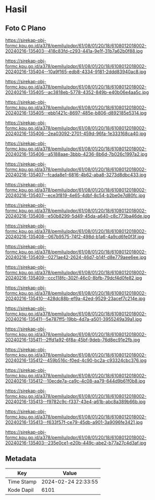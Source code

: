 # Hasil

## Foto C Plano

https://sirekap-obj-formc.kpu.go.id/a378/pemilu/pdpr/61/08/01/20/18/6108012018002-20240216-135403--418c83fd-c293-441a-9e1f-31b7a62b0f88.jpg

https://sirekap-obj-formc.kpu.go.id/a378/pemilu/pdpr/61/08/01/20/18/6108012018002-20240216-135404--10a9f165-edb8-4334-9181-2ddd83940ac8.jpg

https://sirekap-obj-formc.kpu.go.id/a378/pemilu/pdpr/61/08/01/20/18/6108012018002-20240216-135405--ac3818eb-5778-4352-849b-e40b06e4aa5c.jpg

https://sirekap-obj-formc.kpu.go.id/a378/pemilu/pdpr/61/08/01/20/18/6108012018002-20240216-135405--ebb1421c-8697-485e-b806-d892185e5314.jpg

https://sirekap-obj-formc.kpu.go.id/a378/pemilu/pdpr/61/08/01/20/18/6108012018002-20240216-135406--2ea03092-2701-459d-96fa-1e333168ca40.jpg

https://sirekap-obj-formc.kpu.go.id/a378/pemilu/pdpr/61/08/01/20/18/6108012018002-20240216-135406--a5188aae-3bbb-4236-8b6d-7b026c1997a2.jpg

https://sirekap-obj-formc.kpu.go.id/a378/pemilu/pdpr/61/08/01/20/18/6108012018002-20240216-135407--fcada8e1-6816-4b62-aba8-3273d8dbc433.jpg

https://sirekap-obj-formc.kpu.go.id/a378/pemilu/pdpr/61/08/01/20/18/6108012018002-20240216-135407--ece3f819-4e65-4dbf-8c54-b2be0e7d80fc.jpg

https://sirekap-obj-formc.kpu.go.id/a378/pemilu/pdpr/61/08/01/20/18/6108012018002-20240216-135408--e50b8299-5d49-45da-a640-c8c773ba46de.jpg

https://sirekap-obj-formc.kpu.go.id/a378/pemilu/pdpr/61/08/01/20/18/6108012018002-20240216-135408--067b9575-74f2-498d-b1a6-4a9cd6fe0f3f.jpg

https://sirekap-obj-formc.kpu.go.id/a378/pemilu/pdpr/61/08/01/20/18/6108012018002-20240216-135409--0271ae42-2624-46d7-b14f-d8e779aee6ee.jpg

https://sirekap-obj-formc.kpu.go.id/a378/pemilu/pdpr/61/08/01/20/18/6108012018002-20240216-135409--ccc118fc-302f-46c0-8bfb-79dcf4d0fe82.jpg

https://sirekap-obj-formc.kpu.go.id/a378/pemilu/pdpr/61/08/01/20/18/6108012018002-20240216-135410--428dc88b-ef9a-42ed-9529-23acef7c214e.jpg

https://sirekap-obj-formc.kpu.go.id/a378/pemilu/pdpr/61/08/01/20/18/6108012018002-20240216-135411--5e787ff5-19bb-4d7a-a501-3955249a39a1.jpg

https://sirekap-obj-formc.kpu.go.id/a378/pemilu/pdpr/61/08/01/20/18/6108012018002-20240216-135411--2ffd1a92-6f8a-45bf-9deb-76d8ec91e2fb.jpg

https://sirekap-obj-formc.kpu.go.id/a378/pemilu/pdpr/61/08/01/20/18/6108012018002-20240216-135412--459b516c-f0ed-4c90-bc2a-c93324cbc376.jpg

https://sirekap-obj-formc.kpu.go.id/a378/pemilu/pdpr/61/08/01/20/18/6108012018002-20240216-135412--10ecde7a-ca9c-4c08-aa79-644d9b61f0b8.jpg

https://sirekap-obj-formc.kpu.go.id/a378/pemilu/pdpr/61/08/01/20/18/6108012018002-20240216-135413--f9782c9c-f337-43e4-a61b-abc8a389b66b.jpg

https://sirekap-obj-formc.kpu.go.id/a378/pemilu/pdpr/61/08/01/20/18/6108012018002-20240216-135413--f633f57f-ce79-45db-a901-3a9096fe3421.jpg

https://sirekap-obj-formc.kpu.go.id/a378/pemilu/pdpr/61/08/01/20/18/6108012018002-20240216-135403--235e0ce1-e20b-449c-abe2-b77a27c4d3af.jpg


## Metadata

| Key        | Value               |
| ---------- | ------------------- |
| Time Stamp | 2024-02-24 22:33:55 |
| Kode Dapil | 6101                |



